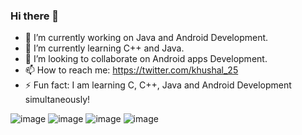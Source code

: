 ### Hi there 👋

<!--
**CodeKhushal/CodeKhushal** is a ✨ _special_ ✨ repository because its `README.md` (this file) appears on your GitHub profile.

Here are some ideas to get you started:
- 😄 Pronouns: ...
- 💬 Ask me about ...
- 🤔 I’m looking for help with ...
-->
- 🔭 I’m currently working on Java and Android Development.
- 🌱 I’m currently learning C++ and Java.
- 👯 I’m looking to collaborate on Android apps Development.
- 📫 How to reach me: https://twitter.com/khushal_25
- ⚡ Fun fact: I am learning C, C++, Java and Android Development simultaneously!

![image](https://user-images.githubusercontent.com/68191677/120099218-09c32980-c158-11eb-8231-5e5b43b586b6.png) ![image](https://user-images.githubusercontent.com/68191677/120099233-1a739f80-c158-11eb-8a39-fc5b4c109c14.png) ![image](https://user-images.githubusercontent.com/68191677/120099245-265f6180-c158-11eb-8c7a-2d61f9dcf24b.png)
![image](https://user-images.githubusercontent.com/68191677/120099267-35deaa80-c158-11eb-8dcd-e21cbad9b55b.png)


